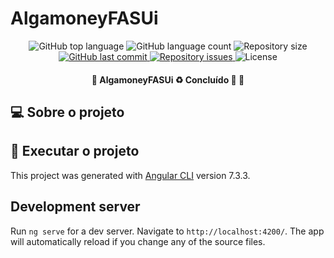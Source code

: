 # AlgamoneyFASUi

<p align="center">
  <img alt="GitHub top language" src="https://img.shields.io/github/languages/top/leandro-barros/algamoneyFAS-ui.svg">

  <img alt="GitHub language count" src="https://img.shields.io/github/languages/count/leandro-barros/algamoneyFAS-ui.svg">

  <img alt="Repository size" src="https://img.shields.io/github/repo-size/leandro-barros/algamoneyFAS-ui.svg">
  
  <a href="https://github.com/leandro-barros/algamoneyFAS-ui/commits/master">
    <img alt="GitHub last commit" src="https://img.shields.io/github/last-commit/leandro-barros/algamoneyFAS-ui.svg">
  </a>

  <a href="https://github.com/leandro-barros/algamoneyFAS-ui/issues">
    <img alt="Repository issues" src="https://img.shields.io/github/issues/leandro-barros/algamoneyFAS-ui.svg">
  </a>

  <img alt="License" src="https://img.shields.io/badge/license-MIT-brightgreen">
</p>

<h4 align="center"> 
	🚧  AlgamoneyFASUi ♻️ Concluído 🚀 🚧
</h4>

## 💻 Sobre o projeto

## 🚀 Executar o projeto

This project was generated with [Angular CLI](https://github.com/angular/angular-cli) version 7.3.3.

## Development server

Run `ng serve` for a dev server. Navigate to `http://localhost:4200/`. The app will automatically reload if you change any of the source files.
